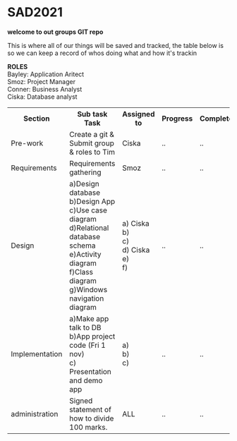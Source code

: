 # SAD2021
<b>
  welcome to out groups GIT repo 
</b> 

<p>
  This is where all of our things will be saved and tracked, the table below is so we can keep a record of whos doing what and how it's trackin
  
 </p> 
 
 <b> ROLES </b> <br>
 Bayley: Application Aritect <br>
 Smoz: Project Manager <br>
 Conner: Business Analyst <br>
 Ciska: Database analyst <br>
 
 
 <table>
  <tr>
    <th>Section </th>
    <th>Sub task Task</th>
    <th>Assigned to</th>
    <th>Progress</th>
    <th>Complete</th> 


  </tr>
  <tr>
    <td>Pre-work</td>
    <td>Create a git & Submit group & roles to Tim </td>
    <td>Ciska </td>
    <td> .. </td>
    <td> .. </td>
  </tr>
  
  <tr>
    <td>Requirements</td>
    <td>Requirements gathering  </td>
    <td>Smoz </td>
    <td> .. </td>
    <td> .. </td>
  </tr>
  
  <tr>
    <td>Design</td>
    <td> a)Design database <br> b)Design App <br> c)Use case diagram <br> d)Relational database schema <br> e)Activity diagram  <br> f)Class diagram g)Windows navigation diagram </td>
    <td> a) Ciska <br> b) <br> c) <br> d) Ciska <br> e) <br> f) </td>
    <td> .. </td>
    <td> .. </td>
  </tr>
  
  <tr>
    <td>Implementation</td>
    <td>a)Make app talk to DB <br> b)App project code (Fri 1 nov)  <br> c) Presentation and demo app  </td>
    <td> a) <br> b) <br> c) </td>
    <td> .. </td>
    <td> .. </td>
  </tr>
  
  <tr>
    <td>administration</td>
    <td>Signed statement of how to divide 100 marks.   </td>
    <td> ALL </td>
    <td> .. </td>
    <td> .. </td>
  </tr>
  
  
  
  
  
  
</table>
